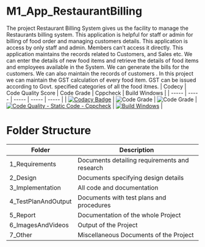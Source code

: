 # M1_App_RestaurantBilling
The project Restaurant Billing System gives us the facility to manage the Restaurants billing system. This application is helpful for staff or admin for billing of food order and managing customers details. This application is access by only staff and admin. Members can’t access it directly. This application maintains the records related to Customers, and Sales etc. We can enter the details of new food items and retrieve the details of food items and employees available in the System. We can generate the bills for the customers. We can also maintain the records of customers . In this project we can maintain the GST calculation of every food item. GST can be issued according to Govt. specified categories of all the food itmes.
| Codecy | Code Quality Score | Code Grade | Cppcheck | Build Windows |
| ----- | ----- | ----- | ----- | ----- |
| [![Codacy Badge](https://app.codacy.com/project/badge/Grade/9e17f63b471e4c5081a796bb92e2695a)](https://www.codacy.com/gh/RevansiddappaRevansiddappa/M1_App_RestaurantBilling/dashboard?utm_source=github.com&amp;utm_medium=referral&amp;utm_content=RevansiddappaRevansiddappa/M1_App_RestaurantBilling&amp;utm_campaign=Badge_Grade) | ![Code Grade](https://api.codiga.io/project/29988/score/svg) | ![Code Grade](https://api.codiga.io/project/29988/status/svg) | [![Code Quality - Static Code - Cppcheck](https://github.com/RevansiddappaRevansiddappa/M1_App_RestaurantBilling/actions/workflows/cppcheck.yml/badge.svg)](https://github.com/RevansiddappaRevansiddappa/M1_App_RestaurantBilling/actions/workflows/cppcheck.yml) | [![Build Windows](https://github.com/RevansiddappaRevansiddappa/M1_App_RestaurantBilling/actions/workflows/Build_Windows.yml/badge.svg)](https://github.com/RevansiddappaRevansiddappa/M1_App_RestaurantBilling/actions/workflows/Build_Windows.yml) |

# Folder Structure
| Folder | Description |
| ----- | ----- |
| 1_Requirements | Documents detailing requirements and  research |
| 2_Design | Documents specifying design details |
| 3_Implementation | All code and documentation |
| 4_TestPlanAndOutput | Documents with test plans and procedures |
| 5_Report | Documentation of the whole Project |
| 6_ImagesAndVideos | Output of the Project |
| 7_Other | Miscellaneous Documents of the Project |
